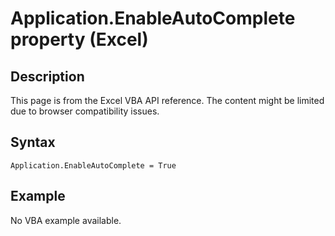 # Application.EnableAutoComplete property (Excel)

## Description
This page is from the Excel VBA API reference. The content might be limited due to browser compatibility issues.

## Syntax
```vba
Application.EnableAutoComplete = True
```

## Example
No VBA example available.
